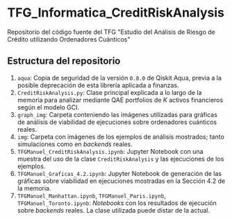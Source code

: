 # TFG_Informatica_CreditRiskAnalysis
Repositorio del código fuente del TFG "Estudio del Análisis de Riesgo de Crédito utilizando Ordenadores Cuánticos"

## Estructura del repositorio

1. `aqua`: Copia de seguridad de la versión `0.8.0` de Qiskit Aqua, previa a la posible deprecación de esta librería aplicada a finanzas.
2. `CreditRiskAnalysis.py`: Clase principal explicada a lo largo de la memoria para analizar mediante QAE portfolios de $K$ activos financieros según el modelo GCI.
3. `graph_img`: Carpeta conteniendo las imágenes utilizadas para gráficas de análisis de viabilidad de ejecuciones sobre ordenadores cuánticos reales.
4. `img`: Carpeta con imágenes de los ejemplos de análisis mostrados; tanto simulaciones como en *backends* reales.
5. `TFGManuel_CreditRiskAnalysis.ipynb`: Jupyter Notebook con una muestra del uso de la clase `CreditRiskAnalysis` y las ejecuciones de los ejemplos.
6. `TFGManuel_Graficas_4.2.ipynb`: Jupyter Notebook de generación de las gráficas sobre viabilidad en ejecuciones mostradas en la Sección 4.2 de la memoria.
7. `TFGManuel_Manhattan.ipynb`, `TFGManuel_Paris.ipynb`, `TFGManuel_Toronto.ipynb`: *Notebooks* con los resultados de ejecución sobre *backends* reales. La clase utilizada puede distar de la actual.
